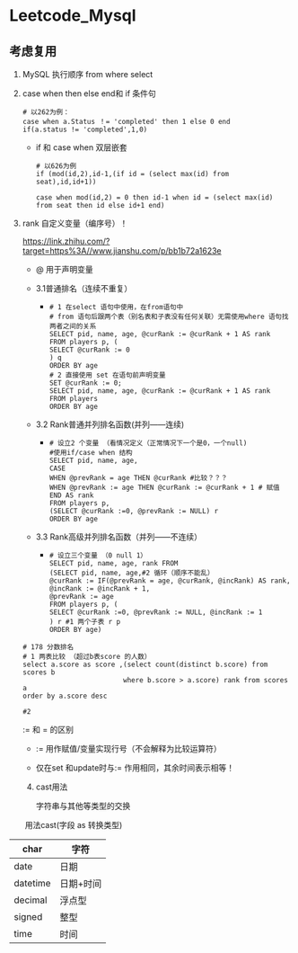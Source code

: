 # Leetcode_Mysql

## 考虑复用

1. MySQL 执行顺序 from where select 

2. case  when then else end和  if 条件句

   ~~~mysql
   # 以262为例：
   case when a.Status ！= 'completed' then 1 else 0 end
   if(a.status != 'completed',1,0)
   ~~~

   - if 和 case when  双层嵌套

     ~~~mysql
     # 以626为例
     if (mod(id,2),id-1,(if id = (select max(id) from seat),id,id+1))
     
     case when mod(id,2) = 0 then id-1 when id = (select max(id) from seat then id else id+1 end)
     ~~~

     

3. rank 自定义变量（编序号）！

   https://link.zhihu.com/?target=https%3A//www.jianshu.com/p/bb1b72a1623e

   - @ 用于声明变量

   - 3.1普通排名（连续不重复）

     - ~~~mysql
       # 1 在select 语句中使用，在from语句中
       # from 语句后跟两个表（别名表和子表没有任何关联）无需使用where 语句找两者之间的关系
       SELECT pid, name, age, @curRank := @curRank + 1 AS rank
       FROM players p, (
       SELECT @curRank := 0
       ) q
       ORDER BY age
       # 2 直接使用 set 在语句前声明变量
       SET @curRank := 0;
       SELECT pid, name, age, @curRank := @curRank + 1 AS rank
       FROM players
       ORDER BY age
       ~~~

   - 3.2 Rank普通并列排名函数(并列——连续)

     - ~~~mysql
       # 设立2 个变量 （看情况定义（正常情况下一个是0，一个null)
       #使用if/case when 结构
       SELECT pid, name, age, 
       CASE 
       WHEN @prevRank = age THEN @curRank #比较？？？
       WHEN @prevRank := age THEN @curRank := @curRank + 1 # 赋值
       END AS rank
       FROM players p, 
       (SELECT @curRank :=0, @prevRank := NULL) r
       ORDER BY age
       
       ~~~

   - 3.3 Rank高级并列排名函数（并列——不连续）

     - ~~~mysql
       # 设立三个变量 （0 null 1）
       SELECT pid, name, age, rank FROM
       (SELECT pid, name, age,#2 循环（顺序不能乱）
       @curRank := IF(@prevRank = age, @curRank, @incRank) AS rank, 
       @incRank := @incRank + 1, 
       @prevRank := age
       FROM players p, (
       SELECT @curRank :=0, @prevRank := NULL, @incRank := 1
       ) r #1 两个子表 r p
       ORDER BY age) 
       ~~~

       

   ~~~mysql
   # 178 分数排名
   # 1 两表比较 （超过b表score 的人数）
   select a.score as score ,(select count(distinct b.score) from scores b
                            where b.score > a.score) rank from scores a 
   order by a.score desc
   
   #2 
   ~~~

   := 和 = 的区别

   - := 用作赋值/变量实现行号（不会解释为比较运算符）

     [1]: https://dev.mysql.com/doc/refman/8.0/en/assignment-operators.htm	"MySQL"

     

   - 仅在set 和update时与:= 作用相同，其余时间表示相等！

   4. cast用法

      字符串与其他等类型的交换

   ​	用法cast(字段 as 转换类型)

| char     | 字符      |
| -------- | --------- |
| date     | 日期      |
| datetime | 日期+时间 |
| decimal  | 浮点型    |
| signed   | 整型      |
| time     | 时间      |

